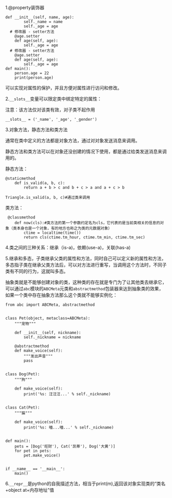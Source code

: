 1.@property装饰器

```
def __init__(self, name, age):
        self._name = name
        self._age = age
  # 修改器 - setter方法
    @age.setter
    def age(self, age):
        self._age = age
  # 修改器 - setter方法
    @age.setter
    def age(self, age):
        self._age = age
def main():
	person.age = 22
	print(person.age)
```

可以实现对属性的保护，并且方便对属性进行访问和修改。

2.`__slots__`变量可以限定类中绑定特定的属性：

注意：该方法仅对该类有效，对子类不起作用

```
__slots__ = ('_name', '_age', '_gender')
```

3.对象方法，静态方法和类方法

通常在类中定义的方法都是对象方法，通过对对象发送消息来调用。

静态方法和类方法可以在对象还没创建的情况下使用，都是通过给类发送消息来调用的。

静态方法：

```
@staticmethod
    def is_valid(a, b, c):
        return a + b > c and b + c > a and a + c > b
```

```
Triangle.is_valid(a, b, c)#通过类来调用
```

类方法：

```
 @classmethod
    def now(cls):#类方法的第一个参数约定名为cls，它代表的是当前类相关的信息的对象（类本身也是一个对象，有的地方也称之为类的元数据对象）
        ctime = localtime(time())
        return cls(ctime.tm_hour, ctime.tm_min, ctime.tm_sec)
```

4.类之间的三种关系：继承（is-a)，依赖(use-a)，关联(has-a)

5.继承和多态，子类继承父类的属性和方法，同时自己可以定义新的属性和方法，多态指子类在继承父类方法后，可以对方法进行重写，当调用这个方法时，不同子类有不同的行为，这就叫多态。

抽象类就是不能够创建对象的类，这种类的存在就是专门为了让其他类去继承它，可以通过`abc`模块的`ABCMeta`元类和`abstractmethod`包装器来达到抽象类的效果，如果一个类中存在抽象方法那么这个类就不能够实例化：

```
from abc import ABCMeta, abstractmethod


class Pet(object, metaclass=ABCMeta):
    """宠物"""

    def __init__(self, nickname):
        self._nickname = nickname

    @abstractmethod
    def make_voice(self):
        """发出声音"""
        pass


class Dog(Pet):
    """狗"""

    def make_voice(self):
        print('%s: 汪汪汪...' % self._nickname)


class Cat(Pet):
    """猫"""

    def make_voice(self):
        print('%s: 喵...喵...' % self._nickname)


def main():
    pets = [Dog('旺财'), Cat('凯蒂'), Dog('大黄')]
    for pet in pets:
        pet.make_voice()


if __name__ == '__main__':
    main()
```

6.`__repr__`是python的自我描述方法，相当于print(m),返回该对象实现类的“类名+object at+内存地址”值